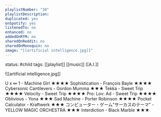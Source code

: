 ```yaml
---
playlistNumber: "38"
playlistDescription:
duplicated: yes
onSpotify: yes
listenedTo: no
enhanced: no
addedOnRYM: no
sharedOnReddit: no
sharedOnMonoquin: no
image: "[[artificial intelligence.jpg]]"
---
```

status: #child 
tags: [[playlist]] [[music]] [[A.I.]] 

![[artificial intelligence.jpg]]

U x ∞ 1 - Machine Girl ★★★★
Sophistication - François Bayle ★★★★
Cybersonic Cantilevers - Gordon Mumma ★★★
Tekka - Sweet Trip ★★★★
Velocity - Sweet Trip ★★★★
Pro: Lov: Ad - Sweet Trip ★★★★
Oblivious - Yona ★★★
Sad Machine - Porter Robinson ★★★★
Pocket Calculator - Kraftwerk ★★★
コンピューター・ゲーム"サーカスのテーマ" - YELLOW MAGIC ORCHESTRA ★★★
Interdiction - Black Marble ★★★